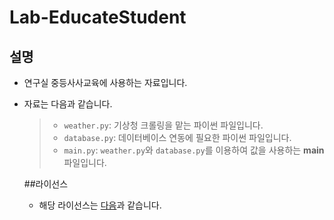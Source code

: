 # Lab-EducateStudent

## 설명
- 연구실 중등사사교육에 사용하는 자료입니다.
- 자료는 다음과 같습니다.
  > - `weather.py`: 기상청 크롤링을 맡는 파이썬 파일입니다.
  > - `database.py`: 데이터베이스 연동에 필요한 파이썬 파일입니다.
  > - `main.py`: `weather.py`와 `database.py`를 이용하여 값을 사용하는 **main** 파일입니다.
  
  
  ##라이선스
    - 해당 라이선스는 [다음](/LICENSE)과 같습니다.
